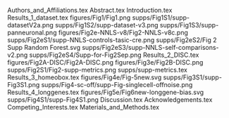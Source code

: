 Authors_and_Affiliations.tex
Abstract.tex
Introduction.tex
Results_1_dataset.tex
figures/Fig1/Fig1.png
supps/Fig1S1/supp-datasetV2a.png
supps/Fig1S2/supp-dataset-v3.png
supps/Fig1S3/supp-panneuronal.png
figures/Fig2e-NNLS-v8/Fig2-NNLS-v8c.png
supps/Fig2eS1/supp-NNLS-controls-tasic-cre.png
supps/Fig2eS2/Fig 2 Supp Random Forest.svg
supps/Fig2eS3/supp-NNLS-self-comparisons-v2.png
supps/Fig2eS4/Supp-for-Fig2Sep.png
Results_2_DISC.tex
figures/Fig2A-DISC/Fig2A-DISC.png
figures/Fig3e/Fig2B-DISC.png
supps/Fig2S1/Fig2-supp-metrics.png
supps/supp-metrics.tex
Results_3_homeobox.tex
figures/Fig4e/Fig-5new.svg
supps/Fig3S1/supp-Fig3S1.png
supps/Fig4-sc-off/supp-Fig-singlecell-offnoise.png
Results_4_longgenes.tex
figures/Fig5e/Fig6new-longgene-bias.svg
supps/Fig4S1/supp-Fig4S1.png
Discussion.tex
Acknowledgements.tex
Competing_Interests.tex
Materials_and_Methods.tex